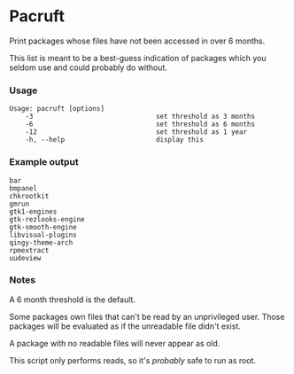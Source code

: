 # Pacruft

Print packages whose files have not been accessed in over 6 months.

This list is meant to be a best-guess indication of packages which you 
seldom use and could probably do without.

### Usage

    Usage: pacruft [options]
        -3                               set threshold as 3 months
        -6                               set threshold as 6 months
        -12                              set threshold as 1 year
        -h, --help                       display this

### Example output

    bar
    bmpanel
    chkrootkit
    gmrun
    gtk1-engines
    gtk-rezlooks-engine
    gtk-smooth-engine
    libvisual-plugins
    qingy-theme-arch
    rpmextract
    uudeview

### Notes

A 6 month threshold is the default.

Some packages own files that can't be read by an unprivileged user. 
Those packages will be evaluated as if the unreadable file didn't exist.

A package with no readable files will never appear as old.

This script only performs reads, so it's *probably* safe to run as root.

